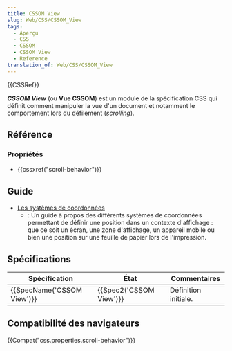```yaml
---
title: CSSOM View
slug: Web/CSS/CSSOM_View
tags:
  - Aperçu
  - CSS
  - CSSOM
  - CSSOM View
  - Reference
translation_of: Web/CSS/CSSOM_View
---
```

{{CSSRef}}

**_CSSOM View_** (ou **Vue CSSOM**) est un module de la spécification CSS qui définit comment manipuler la vue d'un document et notamment le comportement lors du défilement (_scrolling_).

## Référence

### Propriétés

- {{cssxref("scroll-behavior")}}

## Guide

- [Les systèmes de coordonnées](/fr/docs/Web/CSS/CSSOM_View/Systèmes_de_coordonnées)
  - : Un guide à propos des différents systèmes de coordonnées permettant de définir une position dans un contexte d'affichage : que ce soit un écran, une zone d'affichage, un appareil mobile ou bien une position sur une feuille de papier lors de l'impression.

## Spécifications

| Spécification                        | État                             | Commentaires         |
| ------------------------------------ | -------------------------------- | -------------------- |
| {{SpecName('CSSOM View')}} | {{Spec2('CSSOM View')}} | Définition initiale. |

## Compatibilité des navigateurs

{{Compat("css.properties.scroll-behavior")}}
